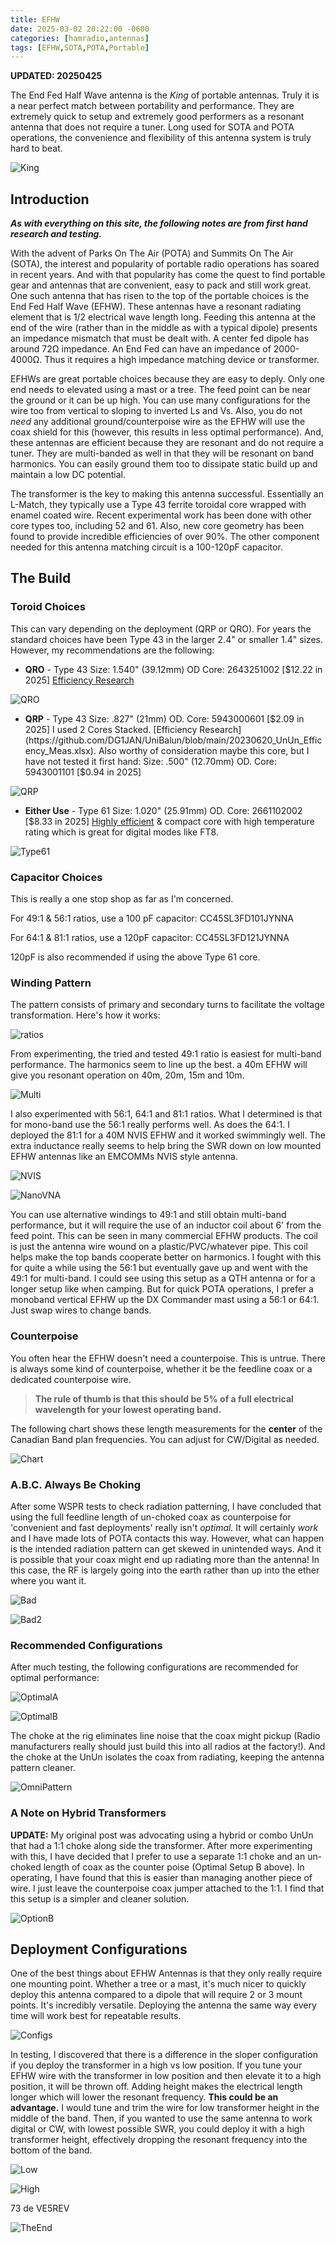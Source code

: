 ```yaml
---
title: EFHW
date: 2025-03-02 20:22:00 -0600
categories: [hamradio,antennas]
tags: [EFHW,SOTA,POTA,Portable]
---
```


**UPDATED: 20250425**

The End Fed Half Wave antenna is the *King* of portable antennas. Truly it is a near perfect match between portability and performance. They are extremely quick to setup and extremely good performers as a resonant antenna that does not require a tuner. Long used for SOTA and POTA operations, the convenience and flexibility of this antenna system is truly hard to beat. 

![King](/assets/EFHW/EFHW.webp)

## Introduction

_**As with everything on this site, the following notes are from first hand research and testing.**_

With the advent of Parks On The Air (POTA) and Summits On The Air (SOTA), the interest and popularity of portable radio operations has soared in recent years. And with that popularity has come the quest to find portable gear and antennas that are convenient, easy to pack and still work great. One such antenna that has risen to the top of the portable choices is the End Fed Half Wave (EFHW). These antennas have a resonant radiating element that is 1/2 electrical wave length long. Feeding this antenna at the end of the wire (rather than in the middle as with a typical dipole) presents an impedance mismatch that must be dealt with. A center fed dipole has around 72Ω impedance. An End Fed can have an impedance of 2000-4000Ω. Thus it requires a high impedance matching device or transformer.

EFHWs are great portable choices because they are easy to deply. Only one end needs to elevated using a mast or a tree. The feed point can be near the ground or it can be up high. You can use many configurations for the wire too from vertical to sloping to inverted Ls and Vs. Also, you do not *need* any additional ground/counterpoise wire as the EFHW will use the coax shield for this (however, this results in less optimal performance). And, these antennas are efficient because they are resonant and do not require a tuner. They are multi-banded as well in that they will be resonant on band harmonics. You can easily ground them too to dissipate static build up and maintain a low DC potential.

The transformer is the key to making this antenna successful. Essentially an L-Match, they typically use a Type 43 ferrite toroidal core wrapped with enamel coated wire. Recent experimental work has been done with other core types too, including 52 and 61. Also, new core geometry has been found to provide incredible efficiencies of over 90%. The other component needed for this antenna matching circuit is a 100-120pF capacitor. 

## The Build

### Toroid Choices

This can vary depending on the deployment (QRP or QRO). For years the standard choices have been Type 43 in the larger 2.4" or smaller 1.4" sizes. However, my recommendations are the following:

+ **QRO** - Type 43 Size: 1.540" (39.12mm) OD Core: 2643251002 [$12.22 in 2025] [Efficiency Research](https://docs.google.com/spreadsheets/d/1q5N9B5lVQKdO5xucCdzk4RNqKArwBzum/edit?gid=561565555#gid=561565555)

![QRO](/assets/EFHW/EFHWQRO.webp)

+ **QRP** - Type 43 Size: .827" (21mm) OD. Core: 5943000601 [$2.09 in 2025] I used 2 Cores Stacked. [Efficiency Research](https://github.com/DG1JAN/UniBalun/blob/main/20230620_UnUn_Efficency_Meas.xlsx). Also worthy of consideration maybe this core, but I have not tested it first hand: Size: .500" (12.70mm) OD. Core: 5943001101 [$0.94 in 2025]

![QRP](/assets/EFHW/EFHWQRP.webp)

+ **Either Use** - Type 61 Size: 1.020" (25.91mm) OD. Core: 2661102002 [$8.33 in 2025] [Highly efficient](https://youtu.be/CPYBcKx3WYk?si=Xc-4hyuk7IRqJIkB) & compact core with high temperature rating which is great for digital modes like FT8.

![Type61](/assets/EFHW/EFHW61.webp)

### Capacitor Choices

This is really a one stop shop as far as I'm concerned. 

For 49:1 & 56:1 ratios, use a 100 pF capacitor: CC45SL3FD101JYNNA

For 64:1 & 81:1 ratios, use a 120pF capacitor: CC45SL3FD121JYNNA

120pF is also recommended if using the above Type 61 core.

### Winding Pattern

The pattern consists of primary and secondary turns to facilitate the voltage transformation. Here's how it works: 

![ratios](/assets/EFHW/EFHWRatios.webp)

From experimenting, the tried and tested 49:1 ratio is easiest for multi-band performance. The harmonics seem to line up the best. a 40m EFHW will give you resonant operation on 40m, 20m, 15m and 10m.

![Multi](/assets/EFHW/EFHWMulti.webp)

I also experimented with 56:1, 64:1 and 81:1 ratios. What I determined is that for mono-band use the 56:1 really performs well. As does the 64:1. I deployed the 81:1 for a 40M NVIS EFHW and it worked swimmingly well. The extra inductance really seems to help bring the SWR down on low mounted EFHW antennas like an EMCOMMs NVIS style antenna. 

![NVIS](/assets/EFHW/EFHW07.webp)

![NanoVNA](/assets/EFHW/EFHW08.webp)

You can use alternative windings to 49:1 and still obtain multi-band performance, but it will require the use of an inductor coil about 6' from the feed point. This can be seen in many commercial EFHW products. The coil is just the antenna wire wound on a plastic/PVC/whatever pipe. This coil helps make the top bands cooperate better on harmonics. I fought with this for quite a while using the 56:1 but eventually gave up and went with the 49:1 for multi-band. I could see using this setup as a QTH antenna or for a longer setup like when camping. But for quick POTA operations, I prefer a monoband vertical EFHW up the DX Commander mast using a 56:1 or 64:1. Just swap wires to change bands. 

### Counterpoise

You often hear the EFHW doesn't need a counterpoise. This is untrue. There is always some kind of counterpoise, whether it be the feedline coax or a dedicated counterpoise wire.

> **The rule of thumb is that this should be 5% of a full electrical wavelength for your lowest operating band.**

The following chart shows these length measurements for the **center** of the Canadian Band plan frequencies. You can adjust for CW/Digital as needed.

![Chart](/assets/EFHW/EFHWCpoise.webp)

### A.B.C. Always Be Choking

After some WSPR tests to check radiation patterning, I have concluded that using the full feedline length of un-choked coax as counterpoise for 'convenient and fast deployments' really isn't *optimal.* It will certainly *work* and I have made lots of POTA contacts this way. However, what can happen is the intended radiation pattern can get skewed in unintended ways. And it is possible that your coax might end up radiating more than the antenna! In this case, the RF is largely going into the earth rather than up into the ether where you want it.

![Bad](/assets/EFHW/EFHWBad.webp)

![Bad2](/assets/EFHW/EFHWBad2.webp)

### Recommended Configurations

After much testing, the following configurations are recommended for optimal performance:

![OptimalA](/assets/EFHW/EFHWOptimalA.webp)

![OptimalB](/assets/EFHW/EFHWOptimalB.webp)

The choke at the rig eliminates line noise that the coax might pickup (Radio manufacturers really should just build this into all radios at the factory!). And the choke at the UnUn isolates the coax from radiating, keeping the antenna pattern cleaner.

![OmniPattern](/assets/EFHW/EFHWGood.webp)

### A Note on Hybrid Transformers

**UPDATE:** My original post was advocating using a hybrid or combo UnUn that had a 1:1 choke along side the transformer. After more experimenting with this, I have decided that I prefer to use a separate 1:1 choke and an un-choked length of coax as the counter poise (Optimal Setup B above). In operating, I have found that this is easier than managing another piece of wire. I just leave the counterpoise coax jumper attached to the 1:1. I find that this setup is a simpler and cleaner solution.

![OptionB](/assets/EFHW/EFHW-OpB.webp)

## Deployment Configurations

One of the best things about EFHW Antennas is that they only really require one mounting point. Whether a tree or a mast, it's much nicer to quickly deploy this antenna compared to a dipole that will require 2 or 3 mount points. It's incredibly versatile. Deploying the antenna the same way every time will work best for repeatable results.

![Configs](/assets/EFHW/EFHWConfigs.webp)

In testing, I discovered that there is a difference in the sloper configuration if you deploy the transformer in a high vs low position. If you tune your EFHW wire with the transformer in low position and then elevate it to a high position, it will be thrown off. Adding height makes the electrical length longer which will lower the resonant frequency. **This could be an advantage.** I would tune and trim the wire for low transformer height in the middle of the band. Then, if you wanted to use the same antenna to work digital or CW, with lowest possible SWR, you could deploy it with a high transformer height, effectively dropping the resonant frequency into the bottom of the band.

![Low](/assets/EFHW/EFHWLow.webp)

![High](/assets/EFHW/EFHWHigh.webp)

73 de VE5REV

![TheEnd](/assets/EFHW/EFHW-10.webp)
